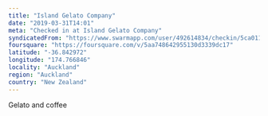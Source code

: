 ```yaml
---
title: "Island Gelato Company"
date: "2019-03-31T14:01"
meta: "Checked in at Island Gelato Company"
syndicatedFrom: "https://www.swarmapp.com/user/492614834/checkin/5ca01174d48ec1002c3f1f13"
foursquare: "https://foursquare.com/v/5aa748642955130d3339dc17"
latitude: "-36.842972"
longitude: "174.766846"
locality: "Auckland"
region: "Auckland"
country: "New Zealand"
---
```

Gelato and coffee
